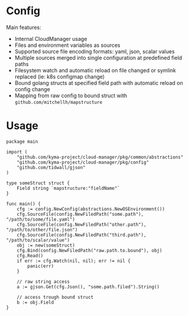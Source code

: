 # Config

Main features:
* Internal CloudManager usage
* Files and environment variables as sources
* Supported source file encoding formats: yaml, json, scalar values
* Multiple sources merged into single configuration at predefined field paths
* Filesystem watch and automatic reload on file changed or symlink replaced (ie: k8s configmap change)
* Bound golang structs at specified field path with automatic reload on config change
* Mapping from raw config to bound struct with `github.com/mitchellh/mapstructure`


# Usage

```golang
package main

import (
	"github.com/kyma-project/cloud-manager/pkg/common/abstractions"
	"github.com/kyma-project/cloud-manager/pkg/config"
	"github.com/tidwall/gjson"
)

type someStruct struct {
	Field string `mapstructure:"fieldName"`
}

func main() {
	cfg := config.NewConfig(abstractions.NewOSEnvironment())
	cfg.SourceFile(config.NewFiledPath("some.path"), "/path/to/some/file.yaml")
	cfg.SourceFile(config.NewFiledPath("other.path"), "/path/to/other/file.json")
	cfg.SourceFile(config.NewFiledPath("third.path"), "/path/to/scalar/value")
	obj := new(someStruct)
	cfg.Bind(config.NewFiledPath("raw.path.to.bound"), obj)
	cfg.Read()
	if err := cfg.Watch(nil, nil); err != nil {
		panic(err)
	}

	// raw string access
	a := gjson.Get(cfg.Json(), "some.path.filed").String()
	
	// access trough bound struct
	b := obj.Field
}
```
